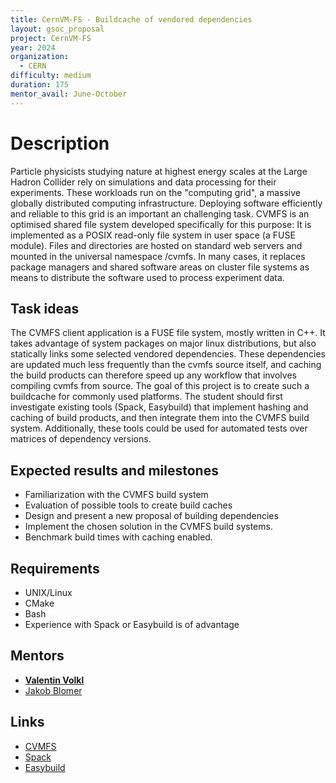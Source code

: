 ```yaml
---
title: CernVM-FS - Buildcache of vendored dependencies
layout: gsoc_proposal
project: CernVM-FS
year: 2024
organization:
  - CERN
difficulty: medium
duration: 175
mentor_avail: June-October
---
```


# Description

Particle physicists studying nature at highest energy scales at the Large Hadron Collider rely on simulations and data processing for their experiments. These workloads run on the "computing grid", a massive globally distributed computing infrastructure. Deploying software efficiently and reliable to this grid is an important an challenging task. CVMFS is an optimised shared file system developed specifically for this purpose: It is implemented as a POSIX read-only file system in user space (a FUSE module). Files and directories are hosted on standard web servers and mounted in the universal namespace /cvmfs. In many cases, it replaces package managers and shared software areas on cluster file systems as means to distribute the software used to process experiment data.

## Task ideas


The CVMFS client application is a FUSE file system, mostly written in C++. It takes advantage of system packages on major linux distributions, but also statically links some selected vendored dependencies. These dependencies are updated much less frequently than the cvmfs source itself, and caching the build products can therefore speed up any workflow that involves compiling cvmfs from source. The goal of this project is to create such a buildcache for commonly used platforms. The student should first investigate existing tools (Spack, Easybuild) that implement hashing and caching of build products, and then integrate them into the CVMFS build system. Additionally, these tools could be used for automated tests over matrices of dependency versions.




## Expected results and milestones

 * Familiarization with the CVMFS build system
 * Evaluation of possible tools to create build caches
 * Design and present a new proposal of building dependencies
 * Implement the chosen solution in the CVMFS build systems.
 * Benchmark build times with caching enabled.


## Requirements

 * UNIX/Linux
 * CMake
 * Bash
 * Experience with Spack or Easybuild is of advantage


## Mentors

 * **[Valentin Volkl](mailto:valentin.volkl@cern.ch)**
 * [Jakob Blomer](mailto:jakob.blomer@cern.ch)


## Links

 * [CVMFS](https://cernvm.cern.ch/fs/)
 * [Spack](https://spack.io)
 * [Easybuild](https://docs.easybuild.io/)

